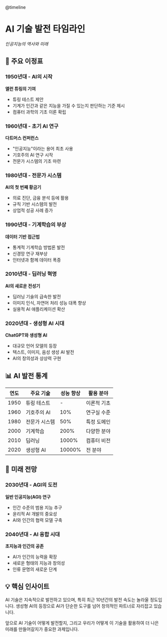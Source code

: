@timeline

# AI 기술 발전 타임라인

_인공지능의 역사와 미래_

## 📅 주요 이정표

### 1950년대 - AI의 시작

**앨런 튜링의 기여**

- 튜링 테스트 제안
- 기계가 인간과 같은 지능을 가질 수 있는지 판단하는 기준 제시
- 컴퓨터 과학의 기초 이론 확립

### 1960년대 - 초기 AI 연구

**다트머스 컨퍼런스**

- "인공지능"이라는 용어 최초 사용
- 기호주의 AI 연구 시작
- 전문가 시스템의 기초 마련

### 1980년대 - 전문가 시스템

**AI의 첫 번째 황금기**

- 의료 진단, 금융 분석 등에 활용
- 규칙 기반 시스템의 발전
- 상업적 성공 사례 증가

### 1990년대 - 기계학습의 부상

**데이터 기반 접근법**

- 통계적 기계학습 방법론 발전
- 신경망 연구 재부상
- 인터넷과 함께 데이터 폭증

### 2010년대 - 딥러닝 혁명

**AI의 새로운 전성기**

- 딥러닝 기술의 급속한 발전
- 이미지 인식, 자연어 처리 성능 대폭 향상
- 실용적 AI 애플리케이션 확산

### 2020년대 - 생성형 AI 시대

**ChatGPT와 생성형 AI**

- 대규모 언어 모델의 등장
- 텍스트, 이미지, 음성 생성 AI 발전
- AI의 창의성과 상상력 구현

## 📊 AI 발전 통계

| 연도 | 주요 기술     | 성능 향상 | 활용 분야   |
| ---- | ------------- | --------- | ----------- |
| 1950 | 튜링 테스트   | -         | 이론적 기초 |
| 1960 | 기호주의 AI   | 10%       | 연구실 수준 |
| 1980 | 전문가 시스템 | 50%       | 특정 도메인 |
| 2000 | 기계학습      | 200%      | 다양한 분야 |
| 2010 | 딥러닝        | 1000%     | 컴퓨터 비전 |
| 2020 | 생성형 AI     | 10000%    | 전 분야     |

## 🎯 미래 전망

### 2030년대 - AGI의 도전

**일반 인공지능(AGI) 연구**

- 인간 수준의 범용 지능 추구
- 윤리적 AI 개발의 중요성
- AI와 인간의 협력 모델 구축

### 2040년대 - AI 융합 시대

**초지능과 인간의 공존**

- AI가 인간의 능력을 확장
- 새로운 형태의 지능과 창의성
- 인류 문명의 새로운 단계

## 💡 핵심 인사이트

AI 기술은 지속적으로 발전하고 있으며, 특히 최근 10년간의 발전 속도는 놀라울 정도입니다. 생성형 AI의 등장으로 AI가 단순한 도구를 넘어 창의적인 파트너로 자리잡고 있습니다.

앞으로 AI 기술이 어떻게 발전할지, 그리고 우리가 어떻게 이 기술을 활용하여 더 나은 미래를 만들어갈지가 중요한 과제입니다.
